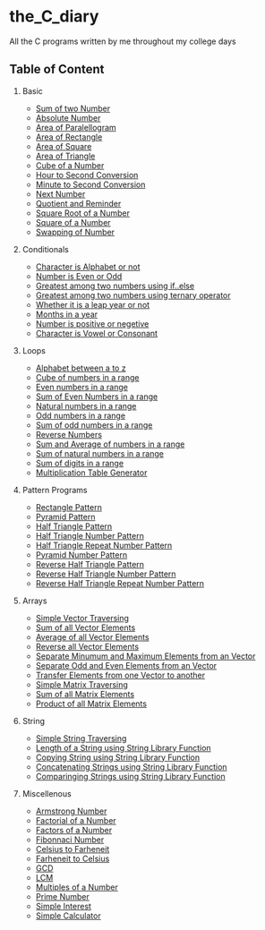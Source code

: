 # the_C_diary
All the C programs written by me throughout my college days

## Table of Content
1. Basic
    - [Sum of two Number](https://github.com/chipinvision/the_C_diary/blob/main/basic/two_num_sum.c)
    - [Absolute Number](https://github.com/chipinvision/the_C_diary/blob/main/basic/absolute.c)
    - [Area of Paralellogram](https://github.com/chipinvision/the_C_diary/blob/main/basic/area_parallelogram.c)
    - [Area of Rectangle](https://github.com/chipinvision/the_C_diary/blob/main/basic/area_rectangle.c)
    - [Area of Square](https://github.com/chipinvision/the_C_diary/blob/main/basic/area_square.c)
    - [Area of Triangle](https://github.com/chipinvision/the_C_diary/blob/main/basic/area_triangle.c)
    - [Cube of a Number](https://github.com/chipinvision/the_C_diary/blob/main/basic/cube.c)
    - [Hour to Second Conversion](https://github.com/chipinvision/the_C_diary/blob/main/basic/hour_to_sec.c)
    - [Minute to Second Conversion](https://github.com/chipinvision/the_C_diary/blob/main/basic/min_to_sec.c)
    - [Next Number](https://github.com/chipinvision/the_C_diary/blob/main/basic/next_num.c)
    - [Quotient and Reminder](https://github.com/chipinvision/the_C_diary/blob/main/basic/quo_and_rem.c)
    - [Square Root of a Number](https://github.com/chipinvision/the_C_diary/blob/main/basic/sqrt.c)
    - [Square of a Number](https://github.com/chipinvision/the_C_diary/blob/main/basic/square.c)
    - [Swapping of Number](https://github.com/chipinvision/the_C_diary/blob/main/basic/swap_numbers.c)
    
2. Conditionals
    - [Character is Alphabet or not](https://github.com/chipinvision/the_C_diary/blob/main/conditionals/alpha.c)
    - [Number is Even or Odd](https://github.com/chipinvision/the_C_diary/blob/main/conditionals/even_odd.c)
    - [Greatest among two numbers using if..else](https://github.com/chipinvision/the_C_diary/blob/main/conditionals/greatest.c)
    - [Greatest among two numbers using ternary operator](https://github.com/chipinvision/the_C_diary/blob/main/conditionals/grt.c)
    - [Whether it is a leap year or not](https://github.com/chipinvision/the_C_diary/blob/main/conditionals/leap_year.c)
    - [Months in a year](https://github.com/chipinvision/the_C_diary/blob/main/conditionals/months.c)
    - [Number is positive or negetive](https://github.com/chipinvision/the_C_diary/blob/main/conditionals/negetive_positive.c)
    - [Character is Vowel or Consonant](https://github.com/chipinvision/the_C_diary/blob/main/conditionals/voc.c)
3. Loops
    - [Alphabet between a to z](https://github.com/chipinvision/the_C_diary/blob/main/loops/alphabets.c)
    - [Cube of numbers in a range](https://github.com/chipinvision/the_C_diary/blob/main/loops/cube_loop.c)
    - [Even numbers in a range](https://github.com/chipinvision/the_C_diary/blob/main/loops/even_num.c)
    - [Sum of Even Numbers in a range](https://github.com/chipinvision/the_C_diary/blob/main/loops/even_sum.c)
    - [Natural numbers in a range](https://github.com/chipinvision/the_C_diary/blob/main/loops/nat_num.c)
    - [Odd numbers in a range](https://github.com/chipinvision/the_C_diary/blob/main/loops/odd_num.c)
    - [Sum of odd numbers in a range](https://github.com/chipinvision/the_C_diary/blob/main/loops/odd_sum.c)
    - [Reverse Numbers](https://github.com/chipinvision/the_C_diary/blob/main/loops/rev_num.c)
    - [Sum and Average of numbers in a range](https://github.com/chipinvision/the_C_diary/blob/main/loops/sum_and_avg.c)
    - [Sum of natural numbers in a range](https://github.com/chipinvision/the_C_diary/blob/main/loops/sum_n_no.c)
    - [Sum of digits in a range](https://github.com/chipinvision/the_C_diary/blob/main/loops/sum_of_digits.c)
    - [Multiplication Table Generator](https://github.com/chipinvision/the_C_diary/blob/main/loops/table_gen.c)
5. Pattern Programs
    - [Rectangle Pattern](https://github.com/chipinvision/the_C_diary/blob/main/patterns/rectangle_pattern.c)
    - [Pyramid Pattern](https://github.com/chipinvision/the_C_diary/blob/main/patterns/pyramid_pattern.c)
    - [Half Triangle Pattern](https://github.com/chipinvision/the_C_diary/blob/main/patterns/half_triangle_pattern.c)
    - [Half Triangle Number Pattern](https://github.com/chipinvision/the_C_diary/blob/main/patterns/half_triangle_num_pattern.c)
    - [Half Triangle Repeat Number Pattern](https://github.com/chipinvision/the_C_diary/blob/main/patterns/half_triangle_repeat_num_pattern.c)
    - [Pyramid Number Pattern](https://github.com/chipinvision/the_C_diary/blob/main/patterns/pyramid_num_pattern.c)
    - [Reverse Half Triangle Pattern](https://github.com/chipinvision/the_C_diary/blob/main/patterns/reverse_half_triangle_pattern.c)
    - [Reverse Half Triangle Number Pattern](https://github.com/chipinvision/the_C_diary/blob/main/patterns/reverse_half_triangle_num_pattern.c)
    - [Reverse Half Triangle Repeat Number Pattern](https://github.com/chipinvision/the_C_diary/blob/main/pattern/reverse_half_triangle_repeat_num_pattern.c)
6. Arrays
    - [Simple Vector Traversing](https://github.com/chipinvision/the_C_diary/blob/main/arrays/arrays.c)
    - [Sum of all Vector Elements](https://github.com/chipinvision/the_C_diary/blob/main/arrays/array_sum.c)
    - [Average of all Vector Elements](https://github.com/chipinvision/the_C_diary/blob/main/arrays/array_sum.c)
    - [Reverse all Vector Elements](https://github.com/chipinvision/the_C_diary/blob/main/arrays/rev_array.c)
    - [Separate Minumum and Maximum Elements from an Vector](https://github.com/chipinvision/the_C_diary/blob/main/arrays/min_max_array.c)
    - [Separate Odd and Even Elements from an Vector](https://github.com/chipinvision/the_C_diary/blob/main/arrays/odd_even_array.c)
    - [Transfer Elements from one Vector to another](https://github.com/chipinvision/the_C_diary/blob/main/arrays/transfer_array.c)
    - [Simple Matrix Traversing](https://github.com/chipinvision/the_C_diary/blob/main/arrays/two_d_array.c)
    - [Sum of all Matrix Elements](https://github.com/chipinvision/the_C_diary/blob/main/arrays/two_d_array_sum.c)
    - [Product of all Matrix Elements](https://github.com/chipinvision/the_C_diary/blob/main/arrays/two_d_array_product.c)
7. String
    - [Simple String Traversing](https://github.com/chipinvision/the_C_diary/blob/main/strings/strings.c)
    - [Length of a String using String Library Function](https://github.com/chipinvision/the_C_diary/blob/main/strings/string_len.c)
    - [Copying String using String Library Function](https://github.com/chipinvision/the_C_diary/blob/main/strings/string_copy.c)
    - [Concatenating Strings using String Library Function](https://github.com/chipinvision/the_C_diary/blob/main/strings/string_concat.c)
    - [Comparinging Strings using String Library Function](https://github.com/chipinvision/the_C_diary/blob/main/strings/string_cmpr.c)
8. Miscellenous
    - [Armstrong Number](https://github.com/chipinvision/the_C_diary/blob/main/miscellenous/armstrong.c)
    - [Factorial of a Number](https://github.com/chipinvision/the_C_diary/blob/main/miscellenous/factorial.c)
    - [Factors of a Number](https://github.com/chipinvision/the_C_diary/blob/main/miscellenous/factors.c)
    - [Fibonnaci Number](https://github.com/chipinvision/the_C_diary/blob/main/miscellenous/fibonacci.c)
    - [Celsius to Farheneit](https://github.com/chipinvision/the_C_diary/blob/main/miscellenous/celsius_to_fahrenheit.c)
    - [Farheneit to Celsius](https://github.com/chipinvision/the_C_diary/blob/main/miscellenous/fahrenheit_to_celsius.c)
    - [GCD](https://github.com/chipinvision/the_C_diary/blob/main/miscellenous/gcd.c)
    - [LCM](https://github.com/chipinvision/the_C_diary/blob/main/miscellenous/lcm.c)
    - [Multiples of a Number](https://github.com/chipinvision/the_C_diary/blob/main/miscellenous/multiples.c)
    - [Prime Number](https://github.com/chipinvision/the_C_diary/blob/main/miscellenous/prime.c)
    - [Simple Interest](https://github.com/chipinvision/the_C_diary/blob/main/miscellenous/simple_interest.c)
    - [Simple Calculator](https://github.com/chipinvision/the_C_diary/blob/main/miscellenous/simple_calculator.c)
  
